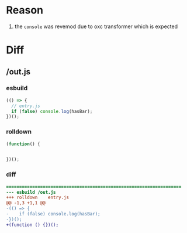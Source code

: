 # Reason
1. the `console` was revemod due to oxc transformer which is expected
# Diff
## /out.js
### esbuild
```js
(() => {
  // entry.js
  if (false) console.log(hasBar);
})();
```
### rolldown
```js
(function() {


})();
```
### diff
```diff
===================================================================
--- esbuild	/out.js
+++ rolldown	entry.js
@@ -1,3 +1,1 @@
-(() => {
-    if (false) console.log(hasBar);
-})();
+(function () {})();

```